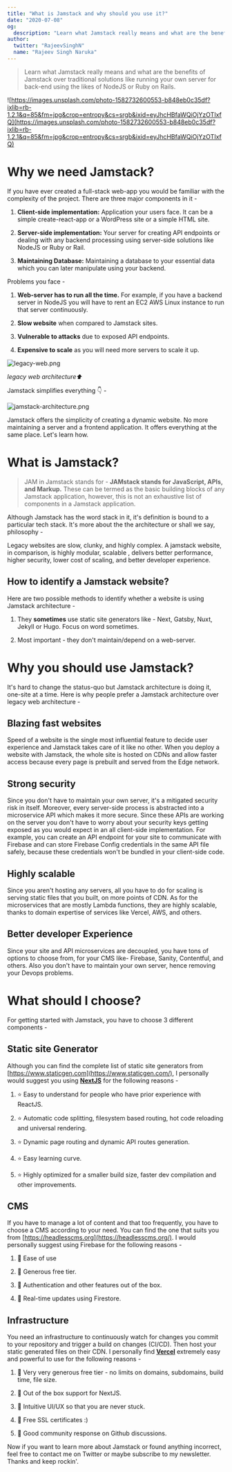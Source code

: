 ```yaml
---
title: "What is Jamstack and why should you use it?"
date: "2020-07-08"
og:
  description: "Learn what Jamstack really means and what are the benefits of Jamstack over traditional solutions like running your own server for back-end using the likes of NodeJS or Ruby on Rails.(updated 2020)."
author:
  twitter: "RajeevSinghN"
  name: "Rajeev Singh Naruka"
---
```


> Learn what Jamstack really means and what are the benefits of Jamstack over traditional solutions like running your own server for back-end using the likes of NodeJS or Ruby on Rails.

![https://images.unsplash.com/photo-1582732600553-b848eb0c35df?ixlib=rb-1.2.1&q=85&fm=jpg&crop=entropy&cs=srgb&ixid=eyJhcHBfaWQiOjYzOTIxfQ](https://images.unsplash.com/photo-1582732600553-b848eb0c35df?ixlib=rb-1.2.1&q=85&fm=jpg&crop=entropy&cs=srgb&ixid=eyJhcHBfaWQiOjYzOTIxfQ)

# Why we need Jamstack?

If you have ever created a full-stack web-app you would be familiar with the complexity of the project. There are three major components in it -

1. **Client-side implementation:** Application your users face. It can be a simple create-react-app or a WordPress site or a simple HTML site.

2. **Server-side implementation:** Your server for creating API endpoints or dealing with any backend processing using server-side solutions like NodeJS or Ruby or Rail.

3. **Maintaining Database:** Maintaining a database to your essential data which you can later manipulate using your backend.

Problems you face -

1. **Web-server has to run all the time.** For example, if you have a backend server in NodeJS you will have to rent an EC2 AWS Linux instance to run that server continuously.

2. **Slow website** when compared to Jamstack sites.

3. **Vulnerable to attacks** due to exposed API endpoints.

4. **Expensive to scale** as you will need more servers to scale it up.

![legacy-web.png](/og/legacy-web.png)

_legacy web architecture⬆_

Jamstack simplifies everything 👇 -

![jamstack-architecture.png](/og/jamstack-architecture.png)

Jamstack offers the simplicity of creating a dynamic website. No more maintaining a server and a frontend application. It offers everything at the same place. Let's learn how.

# What is Jamstack?

> JAM in Jamstack stands for - **JAMstack stands for JavaScript, APIs, and Markup.** These can be termed as the basic building blocks of any Jamstack application, however, this is not an exhaustive list of components in a Jamstack application.

Although Jamstack has the word stack in it, it's definition is bound to a particular tech stack. It's more about the the architecture or shall we say, philosophy -

Legacy websites are slow, clunky, and highly complex. A jamstack website, in comparison, is highly modular, scalable , delivers better performance, higher security, lower cost of scaling, and better developer experience.

## How to identify a Jamstack website?

Here are two possible methods to identify whether a website is using Jamstack architecture -

1. They **sometimes** use static site generators like - Next, Gatsby, Nuxt, Jekyll or Hugo. Focus on word sometimes.

2. Most important - they don't maintain/depend on a web-server.

# Why you should use Jamstack?

It's hard to change the status-quo but Jamstack architecture is doing it, one-site at a time. Here is why people prefer a Jamstack architecture over legacy web architecture -

## Blazing fast websites

Speed of a website is the single most influential feature to decide user experience and Jamstack takes care of it like no other. When you deploy a website with Jamstack, the whole site is hosted on CDNs and allow faster access because every page is prebuilt and served from the Edge network.

## Strong security

Since you don't have to maintain your own server, it's a mitigated security risk in itself. Moreover, every server-side process is abstracted into a microservice API which makes it more secure. Since these APIs are working on the server you don't have to worry about your security keys getting exposed as you would expect in an all client-side implementation. For example, you can create an API endpoint for your site to communicate with Firebase and can store Firebase Config credentials in the same API file safely, because these credentials won't be bundled in your client-side code.

## Highly scalable

Since you aren't hosting any servers, all you have to do for scaling is serving static files that you built, on more points of CDN. As for the microservices that are mostly Lambda functions, they are highly scalable, thanks to domain expertise of services like Vercel, AWS, and others.

## Better developer Experience

Since your site and API microservices are decoupled, you have tons of options to choose from, for your CMS like- Firebase, Sanity, Contentful, and others. Also you don't have to maintain your own server, hence removing your Devops problems.

# What should I choose?

For getting started with Jamstack, you have to choose 3 different components -

## Static site Generator

Although you can find the complete list of static site generators from [https://www.staticgen.com](https://www.staticgen.com/), I personally would suggest you using [**NextJS**](https://nextjs.org/) for the following reasons -

1. ⭐ Easy to understand for people who have prior experience with ReactJS.

2. ⭐ Automatic code splitting, filesystem based routing, hot code reloading and universal rendering.

3. ⭐ Dynamic page routing and dynamic API routes generation.

4. ⭐ Easy learning curve.

5. ⭐ Highly optimized for a smaller build size, faster dev compilation and other improvements.

## CMS

If you have to manage a lot of content and that too frequently, you have to choose a CMS according to your need. You can find the one that suits you from [https://headlesscms.org](https://headlesscms.org/). I would personally suggest using Firebase for the following reasons -

1. 🎉 Ease of use

2. 🎉 Generous free tier.

3. 🎉 Authentication and other features out of the box.

4. 🎉 Real-time updates using Firestore.

## Infrastructure

You need an infrastructure to continuously watch for changes you commit to your repository and trigger a build on changes (CI/CD). Then host your static generated files on their CDN. I personally find [**Vercel**](http://vercel.com/) extremely easy and powerful to use for the following reasons -

1. 🚀 Very very generous free tier - no limits on domains, subdomains, build time, file size.

2. 🚀 Out of the box support for NextJS.

3. 🚀 Intuitive UI/UX so that you are never stuck.

4. 🚀 Free SSL certificates :)

5. 🚀 Good community response on Github discussions.

Now if you want to learn more about Jamstack or found anything incorrect, feel free to contact me on Twitter or maybe subscribe to my newsletter. Thanks and keep rockin'.

